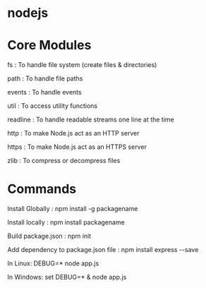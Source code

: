 # nodejs

# Core Modules
fs : To handle file system (create files & directories)

path : To handle file paths

events : To handle events

util : To access utility functions

readline : To handle readable streams one line at the time

http : To make Node.js act as an HTTP server

https : To make Node.js act as an HTTPS server

zlib : To compress or decompress files

# Commands
Install Globally : 
npm install -g packagename

Install locally : 
npm install packagename

Build package.json : 
npm init

Add dependency to package.json file : 
npm install express --save

In Linux:
DEBUG=* node app.js

In Windows:
set DEBUG=* & node app.js
